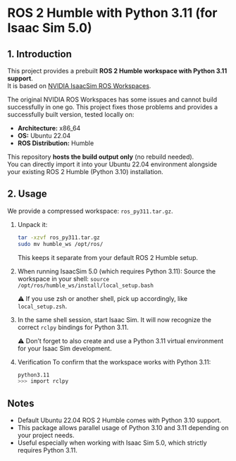 # ROS 2 Humble with Python 3.11 (for Isaac Sim 5.0)

## 1. Introduction
This project provides a prebuilt **ROS 2 Humble workspace with Python 3.11 support**.  
It is based on [NVIDIA IsaacSim ROS Workspaces](https://github.com/isaac-sim/IsaacSim-ros_workspaces).  

The original NVIDIA ROS Workspaces has some issues and cannot build successfully in one go. This project fixes those problems and provides a successfully built version, tested locally on:
- **Architecture:** x86_64  
- **OS:** Ubuntu 22.04  
- **ROS Distribution:** Humble  

This repository **hosts the build output only** (no rebuild needed).  
You can directly import it into your Ubuntu 22.04 environment alongside your existing ROS 2 Humble (Python 3.10) installation.



## 2. Usage

We provide a compressed workspace: `ros_py311.tar.gz`.

1.  Unpack it:
    ```bash
    tar -xzvf ros_py311.tar.gz
    sudo mv humble_ws /opt/ros/
    ```
    This keeps it separate from your default ROS 2 Humble setup.

2.  When running IsaacSim 5.0 (which requires Python 3.11):
    Source the workspace in your shell: `source /opt/ros/humble_ws/install/local_setup.bash`
    
    ⚠️ If you use zsh or another shell, pick up accordingly, like `local_setup.zsh`.

3.	In the same shell session, start Isaac Sim. It will now recognize the correct `rclpy` bindings for Python 3.11.

    ⚠️ Don’t forget to also create and use a Python 3.11 virtual environment for your Isaac Sim development.

4. Verification
    To confirm that the workspace works with Python 3.11:
    ```bash
    python3.11
    >>> import rclpy
    ```


## Notes
* Default Ubuntu 22.04 ROS 2 Humble comes with Python 3.10 support.
* This package allows parallel usage of Python 3.10 and 3.11 depending on your project needs.
* Useful especially when working with Isaac Sim 5.0, which strictly requires Python 3.11.